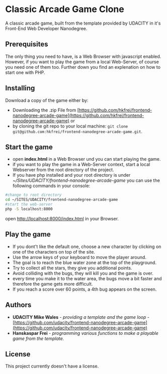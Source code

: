 # Classic Arcade Game Clone

A classic arcade game, built from the template provided by UDACITY in it's Front-End Web Developer Nanodegree.

## Prerequisites

The only thing you need to have, is a Web Browser with javascript enabled.
However, if you want to play the game from a local Web-Server, of course you need one of them too. Further down you find an explenation on how to start one with PHP.

## Installing

Download a copy of the game either by:
- Downloading the .zip File from [https://github.com/hkfrei/frontend-nanodegree-arcade-game](https://github.com/hkfrei/frontend-nanodegree-arcade-game) or
- by cloning the git repo to your local machine:
 `git clone git@github.com:hkfrei/frontend-nanodegree-arcade-game.git`.

## Start the game
- open **index.html** in a Web Browser und you can start playing the game.
- if you want to play the game in a Web-Server context, start a local Webserver from the root directory of the project.
- If you have php installed and your root directory is under _~/Sites/UDACITY/frontend-nanodegree-arcade-game_ you can use the following commands in your console:
```bash
#change to root directory
cd ~/SITES/UDACITY/frontend-nanodegree-arcade-game
#start the web-server
php -S localhost:8000
```
open [http://localhost:8000/index.html](http://localhost:8000/index.html) in your Browser.

## Play the game
- If you dont't like the default one, choose a new character by clicking on one of the characters on top of the site.
- Use the arrow keys of your keyboard to move the player around.
- The goal is to reach the blue water zone at the top of the playground.
- Try to collect all the stars, they give you additional points.
- Avoid colliding with the bugs, they will kill you and the game is over.
- every time you make it to the water area, the bugs move a bit faster and therefore the game gets more difficult.
- If you reach a score over 60 points, a 4th bug appears on the screen.


## Authors
* **UDACITY Mike Wales** - *providing a template and the game loop* - [https://github.com/udacity/frontend-nanodegree-arcade-game](https://github.com/udacity/frontend-nanodegree-arcade-game)
* **Hanskaspar Frei** - *programming various functions to make a playable game from the template.*

## License

This project currently doesn't have a license.
